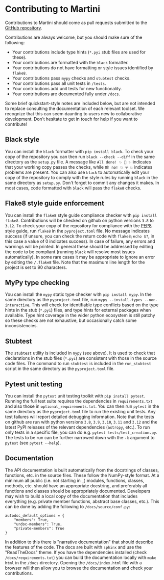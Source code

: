 Contributing to Martini
=======================

Contributions to Martini should come as pull requests submitted to the [GitHub repository](https://github.com/kyleaoman/martini).

Contributions are always welcome, but you should make sure of the following:

+ Your contributions include type hints (`*.pyi` stub files are used for these).
+ Your contributions are formatted with the `black` formatter.
+ Your contributions do not have formatting or style issues identified by `flake8`.
+ Your contributions pass `mypy` checks and `stubtest` checks.
+ Your contributions pass all unit tests in `/tests`.
+ Your contributions add unit tests for new functionality.
+ Your contributions are documented fully under `/docs`.

Some brief quickstart-style notes are included below, but are not intended to replace consulting the documentation of each relevant toolset. We recognize that this can seem daunting to users new to collaborative development. Don't hesitate to get in touch for help if you want to contribute!

Black style
-----------

You can install the `black` formatter with `pip install black`. To check your copy of the repository you can then run `black --check --diff` in the same directory as the `setup.py` file. A message like `All done! ✨ 🍰 ✨` indicates that your working copy passes the checks, while `Oh no! 💥 💔 💥` indicates problems are present. You can also use `black` to automatically edit your copy of the repository to comply with the style rules by running `black` in the same directory as `setup.py`. Don't forget to commit any changes it makes. In most cases, code formatted with `black` will pass the `flake8` checks.

Flake8 style guide enforcement
------------------------------

You can install the `flake8` style guide compliance checker with `pip install flake8`. Contributions will be checked on github on python versions `3.8` to `3.12`. To check your copy of the repository for compliance with the [PEP8](https://peps.python.org/pep-0008/) style guide, run `flake8` in the `pyproject.toml` file. No message indicates success (if unsure, you can check the return code with `flake8;echo $?`, in this case a value of 0 indicates success). In case of failure, any errors and warnings will be printed. In general these should be addressed by editing the code to be compliant (running `black` will resolve most issues automatically). In some rare cases it may be appropriate to ignore an error by editing the `/.flake8` file. Note that the maximum line length for the project is set to 90 characters.

MyPy type checking
------------------

You can install the `mypy` static type checker with `pip install mypy`. In the same directory as the `pyproject.toml` file, run `mypy --install-types --non-interactive`. This will check for identifiable type conflicts based on the type hints in the stub (`*.pyi`) files, and type hints for external packages when available. Type hint coverage in the wider python ecosystem is still patchy so these checks are not exhaustive, but occasionally catch some inconsistencies.

Stubtest
--------

The `stubtest` utility is included in `mypy` (see above). It is used to check that declarations in the stub files (`*.pyi`) are consistent with those in the source code files. The command to run `stubtest` is included in the `run_stubtest` script in the same directory as the `pyproject.toml` file.

Pytest unit testing
-------------------

You can install the `pytest` unit testing toolkit with `pip install pytest`. Running the full test suite requires the dependencies in `requirements.txt` and also those in `optional_requirements.txt`. You can then run `pytest` in the same directory as the `pyproject.toml` file to run the existing unit tests. Any test failures will report detailed debugging information. Note that the tests on github are run with python versions `3.8`, `3.9`, `3.10`, `3.11` and `3.12` and the latest PyPI releases of the relevant dependencies (`astropy`, etc.). To run only tests in a specific file, you can do e.g. `pytest tests/test_creation.py`. The tests to be run can be further narrowed down with the `-k` argument to `pytest` (see `pytest --help`).

Documentation
-------------

The API documentation is built automatically from the docstrings of classes, functions, etc. in the source files. These follow the NumPy-style format. At a minimum all public (i.e. not starting in `_`) modules, functions, classes, methods, etc. should have an appropriate docstring, and preferably all functions and classes should be appropriately documented. Developers may wish to build a local copy of the documentation that includes everything (e.g. private member functions, abstract base classes, etc.). This can be done by adding the following to `/docs/source/conf.py`:

    autodoc_default_options = {
        "members": True,
        "undoc-members": True,
        "private-members": True
    }


In addition to this there is "narrative documentation" that should describe the features of the code. The docs are built with `sphinx` and use the "ReadTheDocs" theme. If you have the dependencies installed (check `/docs/requirements.txt`) you can build the documentation locally with `make html` in the `/docs` directory. Opening the `/docs/index.html` file with a browser will then allow you to browse the documentation and check your contributions.